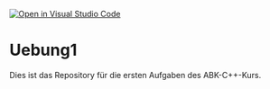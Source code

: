 [![Open in Visual Studio Code](https://classroom.github.com/assets/open-in-vscode-f059dc9a6f8d3a56e377f745f24479a46679e63a5d9fe6f495e02850cd0d8118.svg)](https://classroom.github.com/online_ide?assignment_repo_id=6056880&assignment_repo_type=AssignmentRepo)
# Uebung1

Dies ist das Repository für die ersten Aufgaben des ABK-C++-Kurs.
